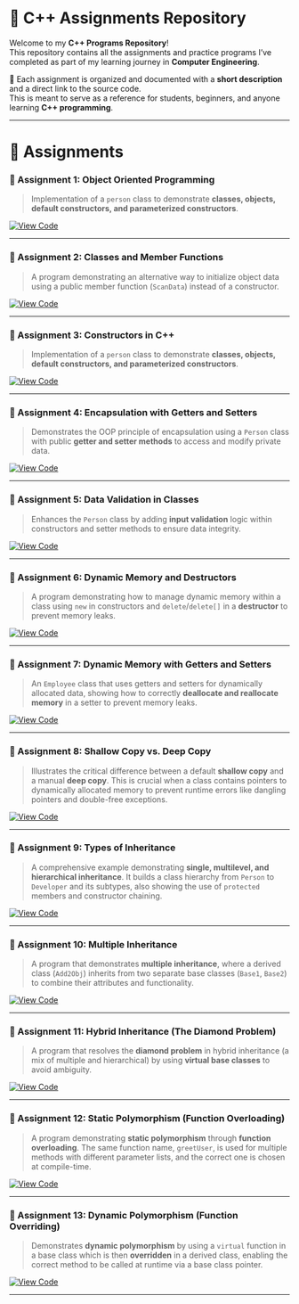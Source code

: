 # 🎯 C++ Assignments Repository

Welcome to my **C++ Programs Repository**!  
This repository contains all the assignments and practice programs I’ve completed as part of my learning journey in **Computer Engineering**.  

📘 Each assignment is organized and documented with a **short description** and a direct link to the source code.  
This is meant to serve as a reference for students, beginners, and anyone learning **C++ programming**.

---

# 📂 Assignments

### 📝 Assignment 1: Object Oriented Programming
> Implementation of a `person` class to demonstrate **classes, objects, default constructors, and parameterized constructors**.

[![View Code](https://img.shields.io/badge/View_Code-181717?style=for-the-badge&logo=github)](./Assignment%2001/assignment01.cpp)

---

### 📝 Assignment 2: Classes and Member Functions
> A program demonstrating an alternative way to initialize object data using a public member function (`ScanData`) instead of a constructor.

[![View Code](https://img.shields.io/badge/View_Code-181717?style=for-the-badge&logo=github)](./Assignment%2002/assignment02.cpp)

---

### 📝 Assignment 3: Constructors in C++
> Implementation of a `person` class to demonstrate **classes, objects, default constructors, and parameterized constructors**.

[![View Code](https://img.shields.io/badge/View_Code-181717?style=for-the-badge&logo=github)](./Assignment%2003/assignment03.cpp)

---

### 📝 Assignment 4: Encapsulation with Getters and Setters
> Demonstrates the OOP principle of encapsulation using a `Person` class with public **getter and setter methods** to access and modify private data.

[![View Code](https://img.shields.io/badge/View_Code-181717?style=for-the-badge&logo=github)](./Assignment%2004/assignment04.cpp)

---

### 📝 Assignment 5: Data Validation in Classes
> Enhances the `Person` class by adding **input validation** logic within constructors and setter methods to ensure data integrity.

[![View Code](https://img.shields.io/badge/View_Code-181717?style=for-the-badge&logo=github)](./Assignment%2005/assignment05.cpp)

---

### 📝 Assignment 6: Dynamic Memory and Destructors
> A program demonstrating how to manage dynamic memory within a class using `new` in constructors and `delete`/`delete[]` in a **destructor** to prevent memory leaks.

[![View Code](https://img.shields.io/badge/View_Code-181717?style=for-the-badge&logo=github)](./Assignment%2006/assignment06.cpp)

---

### 📝 Assignment 7: Dynamic Memory with Getters and Setters
> An `Employee` class that uses getters and setters for dynamically allocated data, showing how to correctly **deallocate and reallocate memory** in a setter to prevent memory leaks.

[![View Code](https://img.shields.io/badge/View_Code-181717?style=for-the-badge&logo=github)](./Assignment%2007/assignment07.cpp)

---

### 📝 Assignment 8: Shallow Copy vs. Deep Copy
> Illustrates the critical difference between a default **shallow copy** and a manual **deep copy**. This is crucial when a class contains pointers to dynamically allocated memory to prevent runtime errors like dangling pointers and double-free exceptions.

[![View Code](https://img.shields.io/badge/View_Code-181717?style=for-the-badge&logo=github)](./Assignment%2008/assignment08.cpp)

---

### 📝 Assignment 9: Types of Inheritance
> A comprehensive example demonstrating **single, multilevel, and hierarchical inheritance**. It builds a class hierarchy from `Person` to `Developer` and its subtypes, also showing the use of `protected` members and constructor chaining.

[![View Code](https://img.shields.io/badge/View_Code-181717?style=for-the-badge&logo=github)](./Assignment%2009/assignment09.cpp)

---

### 📝 Assignment 10: Multiple Inheritance
> A program that demonstrates **multiple inheritance**, where a derived class (`Add2Obj`) inherits from two separate base classes (`Base1`, `Base2`) to combine their attributes and functionality.

[![View Code](https://img.shields.io/badge/View_Code-181717?style=for-the-badge&logo=github)](./Assignment%2010/assignment10.cpp)

---

### 📝 Assignment 11: Hybrid Inheritance (The Diamond Problem)
> A program that resolves the **diamond problem** in hybrid inheritance (a mix of multiple and hierarchical) by using **virtual base classes** to avoid ambiguity.


[![View Code](https://img.shields.io/badge/View_Code-181717?style=for-the-badge&logo=github)](./Assignment%2011/assignment11.cpp)

---

### 📝 Assignment 12: Static Polymorphism (Function Overloading)
> A program demonstrating **static polymorphism** through **function overloading**. The same function name, `greetUser`, is used for multiple methods with different parameter lists, and the correct one is chosen at compile-time.


[![View Code](https://img.shields.io/badge/View_Code-181717?style=for-the-badge&logo=github)](./Assignment%2012/assignment12.cpp)

---

### 📝 Assignment 13: Dynamic Polymorphism (Function Overriding)
> Demonstrates **dynamic polymorphism** by using a `virtual` function in a base class which is then **overridden** in a derived class, enabling the correct method to be called at runtime via a base class pointer.


[![View Code](https://img.shields.io/badge/View_Code-181717?style=for-the-badge&logo=github)](./Assignment%2013/assignment13.cpp)

---